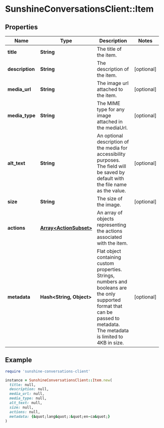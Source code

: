 # SunshineConversationsClient::Item

## Properties

| Name | Type | Description | Notes |
| ---- | ---- | ----------- | ----- |
| **title** | **String** | The title of the item. |  |
| **description** | **String** | The description of the item. | [optional] |
| **media_url** | **String** | The image url attached to the item. | [optional] |
| **media_type** | **String** | The MIME type for any image attached in the mediaUrl. | [optional] |
| **alt_text** | **String** | An optional description of the media for accessibility purposes. The field will be saved by default with the file name as the value. | [optional] |
| **size** | **String** | The size of the image. | [optional] |
| **actions** | [**Array&lt;ActionSubset&gt;**](ActionSubset.md) | An array of objects representing the actions associated with the item. |  |
| **metadata** | **Hash&lt;String, Object&gt;** | Flat object containing custom properties. Strings, numbers and booleans  are the only supported format that can be passed to metadata. The metadata is limited to 4KB in size.  | [optional] |

## Example

```ruby
require 'sunshine-conversations-client'

instance = SunshineConversationsClient::Item.new(
  title: null,
  description: null,
  media_url: null,
  media_type: null,
  alt_text: null,
  size: null,
  actions: null,
  metadata: {&quot;lang&quot;:&quot;en-ca&quot;}
)
```

